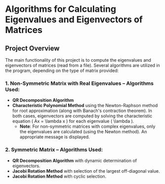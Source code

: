 # Algorithms for Calculating Eigenvalues and Eigenvectors of Matrices

## Project Overview
The main functionality of this project is to compute the eigenvalues and eigenvectors of matrices (read from a file). Several algorithms are utilized in the program, depending on the type of matrix provided:

### 1. Non-Symmetric Matrix with Real Eigenvalues – Algorithms Used:
- **QR Decomposition Algorithm**
- **Characteristic Polynomial Method** using the Newton-Raphson method for root approximation (along with Banach's contraction theorem). In both cases, eigenvectors are computed by solving the characteristic equation \( Ax = \lambda x \) for each eigenvalue \( \lambda \).
  - **Note**: For non-symmetric matrices with complex eigenvalues, only the eigenvalues are calculated (using the Newton method). An appropriate message is displayed.

### 2. Symmetric Matrix – Algorithms Used:
- **QR Decomposition Algorithm** with dynamic determination of eigenvectors.
- **Jacobi Rotation Method** with selection of the largest off-diagonal value.
- **Jacobi Rotation Method** with cyclic selection.

